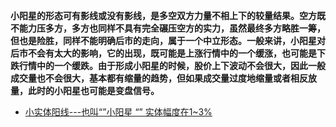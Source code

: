 **小阳星的形态可有影线或没有影线，是多空双方力量不相上下的较量结果。空方既不能力压多方，多方也同样不具有完全碾压空方的实力，虽然最终多方略胜一筹，但也是险胜，同样不能明确后市的走向，属于一个中立形态。一般来讲，小阳星对后市不会有太大的影响，它的出现，既可能是上涨行情中的一个缓涨，也可能是下跌行情中的一个缓跌。由于形成小阳星的时候，股价上下波动不会很大，因此一般成交量也不会很大，基本都有缩量的趋势，但如果成交量过度地缩量或者相反放量，此时的小阳星也可能是变盘信号。**

* [小实体阳线---也叫“”小阳星 “” 实体幅度在1~3%](https://weread.qq.com/web/reader/2ab3205071e429072ab8770k3c5327902153c59dc0488e1)

